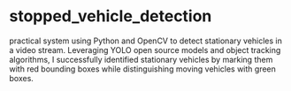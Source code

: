 # stopped_vehicle_detection
practical system using Python and OpenCV to detect stationary vehicles in a video stream. Leveraging YOLO open source models and object tracking algorithms, I successfully identified stationary vehicles by marking them with red bounding boxes while distinguishing moving vehicles with green boxes.
